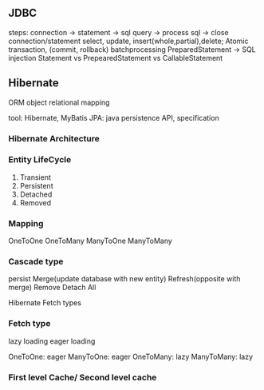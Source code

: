 ## JDBC
steps: connection -> statement -> sql query -> process sql -> close connection/statement
select, update, insert(whole,partial),delete;
Atomic transaction, (commit, rollback)
batchprocessing
PreparedStatement -> SQL injection
Statement vs PrepearedStatement vs CallableStatement

## Hibernate
ORM object relational mapping

tool: Hibernate, MyBatis
JPA: java persistence API, specification

### Hibernate Architecture

### Entity LifeCycle
1. Transient
2. Persistent
3. Detached
4. Removed

### Mapping
OneToOne
OneToMany
ManyToOne
ManyToMany

### Cascade type
persist
Merge(update database with new entity)
Refresh(opposite with merge)
Remove
Detach
All


Hibernate Fetch types

### Fetch type
lazy loading
eager loading

OneToOne: eager
ManyToOne: eager
OneToMany: lazy
ManyToMany: lazy

### First level Cache/ Second level cache






